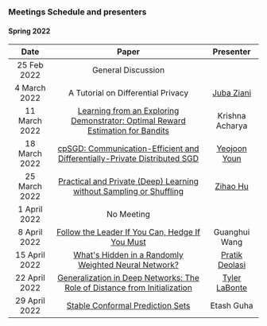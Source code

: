 ### Meetings Schedule and presenters

#### Spring 2022

| Date          | Paper                                                                                                              | Presenter                                                              |
| :-----------: | :----------------------------------------------------------------------------------------------------------------: | :-----------------------------------------------------------------------: |
| 25 Feb 2022   | General Discussion                                                                                                 |                                                                           |
| 4 March 2022  | A Tutorial on Differential Privacy                                                                                 | [Juba Ziani](https://www.isye.gatech.edu/users/juba-ziani)          |
| 11 March 2022 | [Learning from an Exploring Demonstrator: Optimal Reward Estimation for Bandits](https://arxiv.org/abs/2106.14866) | Krishna Acharya                                                           |
| 18 March 2022 | [cpSGD: Communication-Efficient and Differentially-Private Distributed SGD](https://arxiv.org/abs/1805.10559)      | [Yeojoon Youn](https://www.linkedin.com/in/yeojoon-youn-84971b168)    |
| 25 March 2022 | [Practical and Private (Deep) Learning without Sampling or Shuffling](https://arxiv.org/abs/2103.00039)            | [Zihao Hu](https://zihaohu.github.io/)                            |
| 1 April 2022  | No Meeting                                                                                                         |                                                                           |
| 8 April 2022  | [Follow the Leader If You Can, Hedge If You Must](https://arxiv.org/abs/1301.0534)                                 | Guanghui Wang                                                             |
| 15 April 2022 | [What's Hidden in a Randomly Weighted Neural Network?](https://arxiv.org/abs/1911.13299)                           | [Pratik Deolasi](https://www.linkedin.com/in/pratik-deolasi-71a679194/) |
| 22 April 2022 | [Generalization in Deep Networks: The Role of Distance from Initialization](https://arxiv.org/abs/1901.01672)      | [Tyler LaBonte](https://tyler-labonte.com)                             |
| 29 April 2022 | [Stable Conformal Prediction Sets](https://arxiv.org/abs/2112.10224)                                               | Etash Guha                                                                 |
